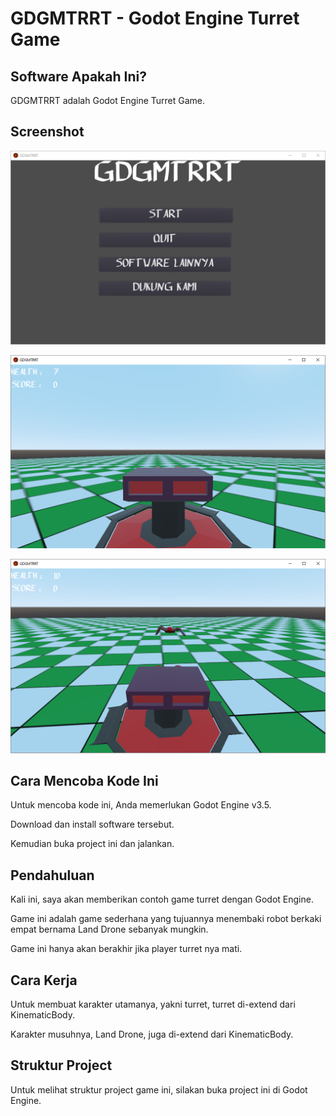# GDGMTRRT - Godot Engine Turret Game

## Software Apakah Ini?

GDGMTRRT adalah Godot Engine Turret Game.

## Screenshot

![ScreenShot](.readme-assets/GDGMTRRT1.png?raw=true)

![ScreenShot](.readme-assets/GDGMTRRT2.png?raw=true)

![ScreenShot](.readme-assets/GDGMTRRT3.png?raw=true)

## Cara Mencoba Kode Ini

Untuk mencoba kode ini, Anda memerlukan Godot Engine v3.5.

Download dan install software tersebut.

Kemudian buka project ini dan jalankan.

## Pendahuluan

Kali ini, saya akan memberikan contoh game turret dengan Godot Engine.

Game ini adalah game sederhana yang tujuannya menembaki robot berkaki empat bernama Land Drone sebanyak mungkin.

Game ini hanya akan berakhir jika player turret nya mati.

## Cara Kerja

Untuk membuat karakter utamanya, yakni turret, turret di-extend dari KinematicBody.

Karakter musuhnya, Land Drone, juga di-extend dari KinematicBody.

## Struktur Project

Untuk melihat struktur project game ini, silakan buka project ini di Godot Engine.